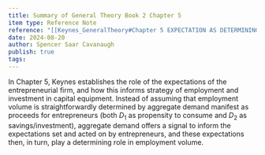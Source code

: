 ```yaml
---
title: Summary of General Theory Book 2 Chapter 5
item type: Reference Note
reference: "[[Keynes_GeneralTheory#Chapter 5 EXPECTATION AS DETERMINING OUTPUT AND EMPLOYMENT]]"
date: 2024-08-20
author: Spencer Saar Cavanaugh
publish: true
tags: 
---
```


In Chapter 5, Keynes establishes the role of the expectations of the entrepreneurial firm, and how this informs strategy of employment and investment in capital equipment. Instead of assuming that employment volume is straightforwardly determined by aggregate demand manifest as proceeds for entrepreneurs (both $D_1$ as propensity to consume and $D_2$ as savings/investment), aggregate demand offers a signal to inform the expectations set and acted on by entrepreneurs, and these expectations then, in turn, play a determining role in employment volume.